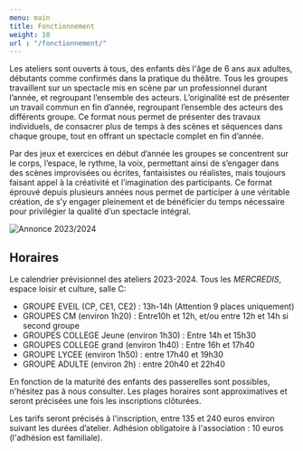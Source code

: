 ```yaml
---
menu: main
title: Fonctionnement
weight: 10
url : "/fonctionnement/"
---
```



Les ateliers sont ouverts à tous, des enfants dès l'âge de 6 ans aux adultes, débutants comme confirmés dans la
pratique du théâtre. 
Tous les groupes travaillent sur un spectacle mis en scène par un professionnel durant l’année, et regroupant l’ensemble des acteurs.
L’originalité est de présenter un travail commun en fin d’année,
regroupant l’ensemble des acteurs des différents groupe. Ce format nous permet de présenter des
travaux individuels, de consacrer plus de temps à des scènes et séquences dans chaque groupe, tout en offrant un spectacle complet en fin d’année.

Par des jeux et exercices en début d’année les groupes se concentrent sur le corps, l’espace, le
rythme, la voix, permettant ainsi de s’engager dans des scènes improvisées ou écrites, fantaisistes
ou réalistes, mais toujours faisant appel à la créativité et l’imagination des participants.
Ce format éprouvé depuis plusieurs années nous permet de participer à une véritable création, de s’y engager pleinement et de bénéficier du temps nécessaire pour privilégier la qualité d’un spectacle intégral.

![Annonce 2023/2024](/images/annonce_2024.jpg)

## Horaires

Le calendrier prévisionnel des ateliers 2023-2024.
Tous les *MERCREDIS*, espace loisir et culture, salle C:
 * GROUPE EVEIL (CP, CE1, CE2) : 13h-14h (Attention 9 places uniquement)
 * GROUPES CM (environ 1h20) : Entre10h et 12h, et/ou entre 12h et 14h si second groupe
 * GROUPES COLLEGE Jeune (environ 1h30) : Entre 14h et 15h30
 * GROUPES COLLEGE grand (environ 1h40) : Entre 16h et 17h40
 * GROUPE LYCEE (environ 1h50) : entre 17h40 et 19h30
 * GROUPE ADULTE (environ 2h) : entre 20h40 et 22h40

En fonction de la maturité des enfants des passerelles sont possibles, n'hésitez pas à nous consulter. 
Les plages horaires sont approximatives et seront précisées une fois les inscriptions clôturées.

Les tarifs seront précisés à l'inscription, entre 135 et 240 euros environ suivant les durées d’atelier. 
Adhésion obligatoire à l'association : 10 euros (l'adhésion est familiale).

